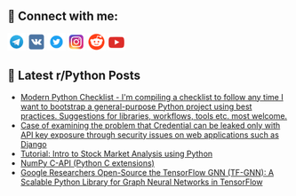 ## 🔎 Connect with me:
[<img src="https://github.com/bullbesh/bullbesh/blob/main/images/Telegram.png" width="32" height="32" />](https://t.me/bullbesh)
[<img src="https://github.com/bullbesh/bullbesh/blob/main/images/VK.png" width="32" height="32" />](https://vk.com/bullbesh)
[<img src="https://github.com/bullbesh/bullbesh/blob/main/images/Twitter.png" width="32" height="32" />](https://twitter.com/bullbesh1)
[<img src="https://github.com/bullbesh/bullbesh/blob/main/images/Instagram.png" width="32" height="32" />](https://www.instagram.com/bullbesh)
[<img src="https://github.com/bullbesh/bullbesh/blob/main/images/Reddit.png" width="32" height="32" />](https://www.reddit.com/user/bullbesh)
[<img src="https://github.com/bullbesh/bullbesh/blob/main/images/YouTube.png" width="32" height="32" />](https://www.youtube.com/channel/UCtfjRs6uzgq5mfm8S06WTcg)

## 📕 Latest r/Python Posts
<!-- BLOG-POST-LIST:START -->
- [Modern Python Checklist - I&#39;m compiling a checklist to follow any time I want to bootstrap a general-purpose Python project using best practices. Suggestions for libraries, workflows, tools etc. most welcome.](https://www.reddit.com/r/Python/comments/w3hqx5/modern_python_checklist_im_compiling_a_checklist/)
- [Case of examining the problem that Credential can be leaked only with API key exposure through security issues on web applications such as Django](https://www.reddit.com/r/Python/comments/w3h4l8/case_of_examining_the_problem_that_credential_can/)
- [Tutorial: Intro to Stock Market Analysis using Python](https://www.reddit.com/r/Python/comments/w3gqio/tutorial_intro_to_stock_market_analysis_using/)
- [NumPy C-API &lpar;Python C extensions&rpar;](https://www.reddit.com/r/Python/comments/w3ekv7/numpy_capi_python_c_extensions/)
- [Google Researchers Open-Source the TensorFlow GNN &lpar;TF-GNN&rpar;: A Scalable Python Library for Graph Neural Networks in TensorFlow](https://www.reddit.com/r/Python/comments/w3cks5/google_researchers_opensource_the_tensorflow_gnn/)
<!-- BLOG-POST-LIST:END -->
